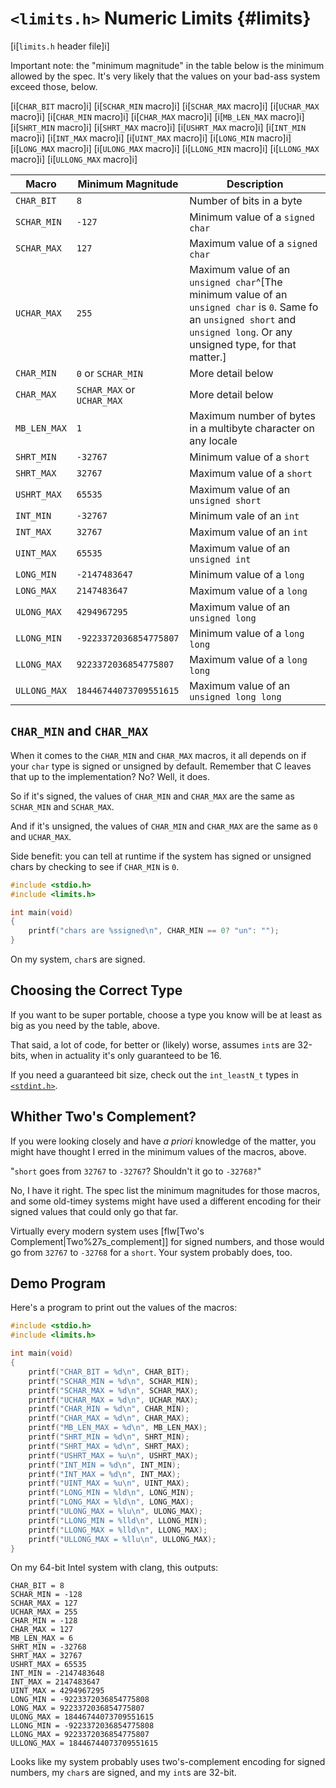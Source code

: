 <!-- Beej's guide to C

# vim: ts=4:sw=4:nosi:et:tw=72
-->

# `<limits.h>` Numeric Limits {#limits}

[i[`limits.h` header file]i]

Important note: the "minimum magnitude" in the table below is the
minimum allowed by the spec. It's very likely that the values on your
bad-ass system exceed those, below.

[i[`CHAR_BIT` macro]i]
[i[`SCHAR_MIN` macro]i]
[i[`SCHAR_MAX` macro]i]
[i[`UCHAR_MAX` macro]i]
[i[`CHAR_MIN` macro]i]
[i[`CHAR_MAX` macro]i]
[i[`MB_LEN_MAX` macro]i]
[i[`SHRT_MIN` macro]i]
[i[`SHRT_MAX` macro]i]
[i[`USHRT_MAX` macro]i]
[i[`INT_MIN` macro]i]
[i[`INT_MAX` macro]i]
[i[`UINT_MAX` macro]i]
[i[`LONG_MIN` macro]i]
[i[`LONG_MAX` macro]i]
[i[`ULONG_MAX` macro]i]
[i[`LLONG_MIN` macro]i]
[i[`LLONG_MAX` macro]i]
[i[`ULLONG_MAX` macro]i]

|Macro|Minimum Magnitude|Description|
|-----|----------|-----------------------|
|`CHAR_BIT`|`8`|Number of bits in a byte|
|`SCHAR_MIN`|`-127`|Minimum value of a `signed char`|
|`SCHAR_MAX`|`127`|Maximum value of a `signed char`|
|`UCHAR_MAX`|`255`|Maximum value of an `unsigned char`^[The minimum value of an `unsigned char` is `0`. Same fo an `unsigned short` and `unsigned long`. Or any unsigned type, for that matter.]|
|`CHAR_MIN`|`0` or `SCHAR_MIN`|More detail below|
|`CHAR_MAX`|`SCHAR_MAX` or `UCHAR_MAX`|More detail below|
|`MB_LEN_MAX`|`1`|Maximum number of bytes in a multibyte character on any locale|
|`SHRT_MIN`|`-32767`|Minimum value of a `short`|
|`SHRT_MAX`|`32767`|Maximum value of a `short`|
|`USHRT_MAX`|`65535`|Maximum value of an `unsigned short`|
|`INT_MIN`|`-32767`|Minimum vale of an `int`|
|`INT_MAX`|`32767`|Maximum value of an `int`|
|`UINT_MAX`|`65535`|Maximum value of an `unsigned int`|
|`LONG_MIN`|`-2147483647`|Minimum value of a `long`|
|`LONG_MAX`|`2147483647`|Maximum value of a `long`|
|`ULONG_MAX`|`4294967295`|Maximum value of an `unsigned long`|
|`LLONG_MIN`|`-9223372036854775807`|Minimum value of a `long long`|
|`LLONG_MAX`|`9223372036854775807`|Maximum value of a `long long`|
|`ULLONG_MAX`|`18446744073709551615`|Maximum value of an `unsigned long long`|

## `CHAR_MIN` and `CHAR_MAX`

When it comes to the `CHAR_MIN` and `CHAR_MAX` macros, it all depends on
if your `char` type is signed or unsigned by default. Remember that C
leaves that up to the implementation? No? Well, it does.

So if it's signed, the values of `CHAR_MIN` and `CHAR_MAX` are the same
as `SCHAR_MIN` and `SCHAR_MAX`.

And if it's unsigned, the values of `CHAR_MIN` and `CHAR_MAX` are the
same as `0` and `UCHAR_MAX`.

Side benefit: you can tell at runtime if the system has signed or
unsigned chars by checking to see if `CHAR_MIN` is `0`.

``` {.c .numberLines}
#include <stdio.h>
#include <limits.h>

int main(void)
{
    printf("chars are %ssigned\n", CHAR_MIN == 0? "un": "");
}
```

On my system, `char`s are signed.

## Choosing the Correct Type

If you want to be super portable, choose a type you know will be at
least as big as you need by the table, above.

That said, a lot of code, for better or (likely) worse, assumes `int`s
are 32-bits, when in actuality it's only guaranteed to be 16.

If you need a guaranteed bit size, check out the `int_leastN_t` types in
[`<stdint.h>`](#stdint).

## Whither Two's Complement?

If you were looking closely and have _a priori_ knowledge of the matter,
you might have thought I erred in the minimum values of the macros,
above.

"`short` goes from `32767` to `-32767`? Shouldn't it go to `-32768?`"

No, I have it right. The spec list the minimum magnitudes for those
macros, and some old-timey systems might have used a different encoding
for their signed values that could only go that far.

Virtually every modern system uses [flw[Two's
Complement|Two%27s_complement]] for signed numbers, and those would go
from `32767` to `-32768` for a `short`. Your system probably does, too.

## Demo Program

Here's a program to print out the values of the macros:

``` {.c .numberLines}
#include <stdio.h>
#include <limits.h>

int main(void)
{
    printf("CHAR_BIT = %d\n", CHAR_BIT);
    printf("SCHAR_MIN = %d\n", SCHAR_MIN);
    printf("SCHAR_MAX = %d\n", SCHAR_MAX);
    printf("UCHAR_MAX = %d\n", UCHAR_MAX);
    printf("CHAR_MIN = %d\n", CHAR_MIN);
    printf("CHAR_MAX = %d\n", CHAR_MAX);
    printf("MB_LEN_MAX = %d\n", MB_LEN_MAX);
    printf("SHRT_MIN = %d\n", SHRT_MIN);
    printf("SHRT_MAX = %d\n", SHRT_MAX);
    printf("USHRT_MAX = %u\n", USHRT_MAX);
    printf("INT_MIN = %d\n", INT_MIN);
    printf("INT_MAX = %d\n", INT_MAX);
    printf("UINT_MAX = %u\n", UINT_MAX);
    printf("LONG_MIN = %ld\n", LONG_MIN);
    printf("LONG_MAX = %ld\n", LONG_MAX);
    printf("ULONG_MAX = %lu\n", ULONG_MAX);
    printf("LLONG_MIN = %lld\n", LLONG_MIN);
    printf("LLONG_MAX = %lld\n", LLONG_MAX);
    printf("ULLONG_MAX = %llu\n", ULLONG_MAX);
}
```

On my 64-bit Intel system with clang, this outputs:

``` {.default}
CHAR_BIT = 8
SCHAR_MIN = -128
SCHAR_MAX = 127
UCHAR_MAX = 255
CHAR_MIN = -128
CHAR_MAX = 127
MB_LEN_MAX = 6
SHRT_MIN = -32768
SHRT_MAX = 32767
USHRT_MAX = 65535
INT_MIN = -2147483648
INT_MAX = 2147483647
UINT_MAX = 4294967295
LONG_MIN = -9223372036854775808
LONG_MAX = 9223372036854775807
ULONG_MAX = 18446744073709551615
LLONG_MIN = -9223372036854775808
LLONG_MAX = 9223372036854775807
ULLONG_MAX = 18446744073709551615
```

Looks like my system probably uses two's-complement encoding for signed
numbers, my `char`s are signed, and my `int`s are 32-bit.
